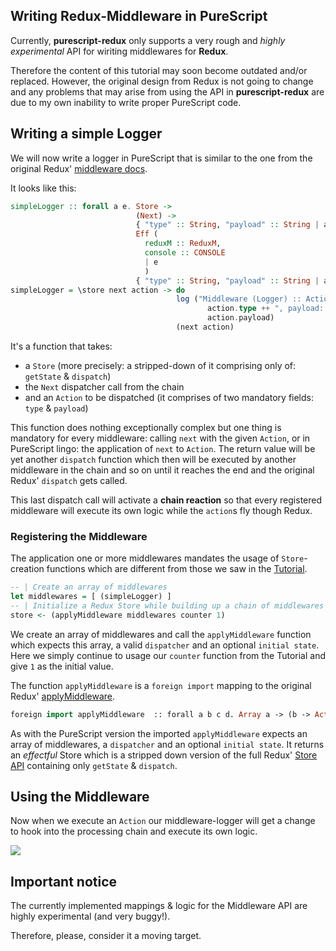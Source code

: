 ## Writing Redux-Middleware in PureScript

Currently, **purescript-redux** only supports a very rough and *highly experimental* API for wiriting middlewares for **Redux**.

Therefore the content of this tutorial may soon become outdated and/or replaced. However, the original design from Redux is not going to change and any problems that may arise from using the API in **purescript-redux** are due to my own inability to write proper PureScript code.

## Writing a simple Logger

We will now write a logger in PureScript that is similar to the one from the original Redux' <a href="http://redux.js.org/docs/advanced/Middleware.html" target="_blank">middleware docs</a>.

It looks like this:

```haskell
simpleLogger :: forall a e. Store ->
                            (Next) ->
                            { "type" :: String, "payload" :: String | a } ->
                            Eff (
                              reduxM :: ReduxM,
                              console :: CONSOLE
                              | e
                              )
                            { "type" :: String, "payload" :: String | a }
simpleLogger = \store next action -> do
                                     log ("Middleware (Logger) :: Action: " ++
                                            action.type ++ ", payload: " ++
                                            action.payload)
                                     (next action)
```

It's a function that takes:

- a `Store` (more precisely: a stripped-down of it comprising only of: `getState` & `dispatch`)
- the `Next` dispatcher call from the chain
- and an `Action` to be dispatched (it comprises of two mandatory fields: `type` & `payload`)

This function does nothing exceptionally complex but one thing is mandatory for every middleware: calling `next` with the given `Action`,
or in PureScript lingo: the application of `next` to `Action`. The return value will be yet another `dispatch` function which then will be executed by another middleware in the chain and so on until it reaches the end and the original Redux' `dispatch` gets called.

This last dispatch call will activate a **chain reaction** so that every registered middleware will execute its own logic while the `action`s fly though Redux.

### Registering the Middleware

The application one or more middlewares mandates the usage of `Store`-creation functions which are different from those we saw in the <a href="https://github.com/brakmic/purescript-redux/blob/master/docs/Tutorial.md">Tutorial</a>.

```haskell
-- | Create an array of middlewares
let middlewares = [ (simpleLogger) ]
-- | Initialize a Redux Store while building up a chain of middlewares
store <- (applyMiddleware middlewares counter 1)
```

We create an array of middlewares and call the `applyMiddleware` function which expects this array, a valid `dispatcher` and an optional `initial state`. Here we simply continue to usage
our `counter` function from the Tutorial and give `1` as the initial value.

The function `applyMiddleware` is a `foreign import` mapping to the original Redux' <a href="http://redux.js.org/docs/api/applyMiddleware.html" target="_blank">applyMiddleware</a>.

```haskell
foreign import applyMiddleware  :: forall a b c d. Array a -> (b -> Action c d -> b) -> b -> ReduxEff Store
```

As with the PureScript version the imported `applyMiddleware` expects an array of middlewares, a `dispatcher` and an optional `initial state`. It returns an *effectful* Store which is a stripped down version of the full Redux' <a href="http://redux.js.org/docs/basics/Store.html" target="_blank">Store API</a> containing only `getState` & `dispatch`.

## Using the Middleware

Now when we execute an `Action` our middleware-logger will get a change to hook into the processing chain and execute its own logic.

<img src="http://fs5.directupload.net/images/160119/z9u65jbj.png">

## Important notice

The currently implemented mappings & logic for the Middleware API are highly experimental (and very buggy!).

Therefore, please, consider it a moving target.
